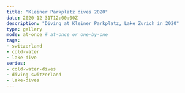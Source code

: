 ```yaml
---
title: "Kleiner Parkplatz dives 2020"
date: 2020-12-31T12:00:00Z
description: "Diving at Kleiner Parkplatz, Lake Zurich in 2020"
type: gallery
mode: at-once # at-once or one-by-one
tags:
- switzerland
- cold-water
- lake-dive
series:
- cold-water-dives
- diving-switzerland
- lake-dives
---
```

